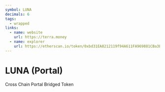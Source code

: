```yaml
---
symbol: LUNA
decimals: 6
tags:
  - wrapped
links:
  - name: website
    url: https://terra.money
  - name: explorer
    url: https://etherscan.io/token/0xbd31EA8212119f94A611FA969881CBa3EA06Fa3d
---
```


# LUNA (Portal)

Cross Chain Portal Bridged Token
